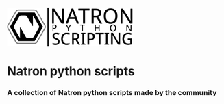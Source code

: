 ![Image](Resources/community-scripting-logo.png)
# Natron python scripts
### A collection of Natron python scripts made by the community